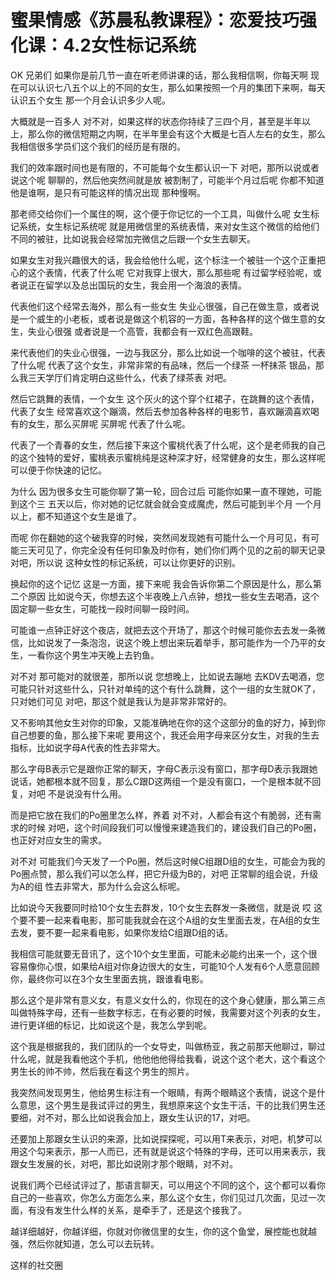 # 蜜果情感《苏晨私教课程》：恋爱技巧强化课：4.2女性标记系统

OK 兄弟们 如果你是前几节一直在听老师讲课的话，那么我相信啊，你每天啊 现在可以认识七八五个以上的不同的女生，那么如果按照一个月的集团下来啊，每天认识五个女生 那一个月会认识多少人呢。

大概就是一百多人 对不对，如果这样的状态你持续了三四个月，甚至是半年以上，那么你的微信短期之内啊，在半年里会有这个大概是七百人左右的女生，那么我相信很多学员们这个我们的经历是有限的。

我们的效率跟时间也是有限的，不可能每个女生都认识一下 对吧，那所以说或者说这个呢 聊聊的，然后他突然间就是放 被割制了，可能半个月过后呢 你都不知道他是谁啊，是只有可能这样的情况出现 那种慢啊。

那老师交给你们一个属住的啊，这个便于你记忆的一个工具，叫做什么呢 女生标记系统，女生标记系统呢 就是用微信里的系统表情，来对女生这个微信的给他们不同的被驻，比如说我会经常加完微信之后跟一个女生去聊天。

如果女生对我兴趣很大的话，我会给他什么呢，这个标注一个被驻一个这个正重把心的这个表情，代表了什么呢 它对我穿上很大，那么那些呢 有过留学经验呢，或者说正在留学以及总出国玩的女生，我会用一个海浪的表情。

代表他们这个经常去海外，那么有一些女生 失业心很强，自己在做生意，或者说是一个威生的小老板，或者说是做这个机容的一方面，各种各样的这个做生意的女生，失业心很强 或者说是一个高管，我都会有一双红色高跟鞋。

来代表他们的失业心很强，一边与我区分，那么比如说一个咖啡的这个被驻，代表了什么呢 代表了这个女生，非常非常的有品味，然后一个绿茶 一杯抹茶 银品，那么我三天学厅们肯定明白这些什么，代表了绿茶表 对吧。

然后它跳舞的表情，一个女生 这个灰火的这个穿个红裙子，在跳舞的这个表情，代表了女生 经常喜欢这个蹦滴，然后去参加各种各样的电影节，喜欢蹦滴喜欢喝有的女生，那么买屏呢 买屏呢 代表了什么呢。

代表了一个青春的女生，然后接下来这个蜜桃代表了什么呢，这个是老师我的自己的这个独特的爱好，蜜桃表示蜜桃纯是这种深才好，经常健身的女生，那么这样呢 可以便于你快速的记忆。

为什么 因为很多女生可能你聊了第一轮，回合过后 可能你如果一直不理她，可能到这个三 五天以后，你对她的记忆就会就会变成魔虎，然后可能到半个月 一个月以上，都不知道这个女生是谁了。

而呢 你在翻她的这个破我穿的时候，突然间发现她有可能什么一个月可见，有可能三天可见了，你完全没有任何印象及时你有，她们你们两个见的之前的聊天记录 对吧，所以说 这种女性的标记系统，可以让你更好的识别。

换起你的这个记忆 这是一方面，接下来呢 我会告诉你第二个原因是什么，那么第二个原因 比如说今天，你想去这个半夜晚上八点钟，想找一些女生去喝酒，这个固定聊一些女生，可能找一段时间聊一段时间。

可能谁一点钟正好这个夜店，就把去这个开场了，那这个时候可能你去去发一条微信，比如说发了一条泡泡，说这个晚上想出来玩着举手，那可能作为一个乃平的女生，一看你这个男生冲天晚上去钓鱼。

对不对 那可能对的就很差，那所以说 您想晚上，比如说去蹦地 去KDV去喝酒，您可能只针对这些什么，只针对单纯的这个有什么跳舞，这个一组的女生就OK了，只对她们可见 对吧，那这个就是我认为是非常非常好的。

又不影响其他女生对你的印象，又能准确地在你的这个这部分的鱼的好力，掉到你自己想要的鱼，那么接下来呢 要用这个，我还会用字母来区分女生，对我的生去指标，比如说字母A代表的性去非常大。

那么字母B表示它是跟你正常的聊天，字母C表示没有窗口，那字母D表示我跟她说话，她都根本就不回复，那么C跟D这两组一个是没有窗口，一个是根本就不回复，对吧 不是说没有什么用。

而是把它放在我们的Po圈里怎么样，养着 对不对，人都会有这个有脆弱，还有需求的时候 对吧，这个时间段我们可以慢慢来建造我们的，建设我们自己的Po圈，也正好对应女生的需求。

对不对 可能我们今天发了一个Po圈，然后这时候C组跟D组的女生，可能会为我的Po圈点赞，那么我们可以怎么样，把它升级为B的，对吧 正常聊的组会说，升级为A的组 性去非常大，那为什么会这么标呢。

比如说今天我要同时给10个女生去群发，10个女生去群发一条微信，就是说 哎 这个要不要一起来看电影，那可能我就会在这个A组的女生里面去发，在A组的女生去发，要不要一起来看电影，如果你发给C组跟D组的话。

我相信可能就要无音讯了，这个10个女生里面，可能未必能约出来一个，这个很容易像你心恨，如果给A组对你身边很大的女生，可能10个人发有6个人愿意回顾你，最终你可以在3个女生里面去挑，跟谁看电影。

那么这个是非常有意义女，有意义女什么的，你现在的这个身心健康，那么第三点 叫做特殊字母，还有一些数字标志，在有必要的时候，我需要对这个列表的女生，进行更详细的标记，比如说这个是，我怎么学到呢。

这个我是根据我的，我们团队的一个女导史，叫做杨亚，我之前那天他聊过，聊过什么呢，就是我看他这个手机，他他他他得给我看，说这个这个老大，这个看这个男生长的帅不帅，然后我在看这个男生的照片。

我突然间发现男生，他给男生标注有一个眼睛，有两个眼睛这个表情，说这个是什么意思，这个男生是我试评过的男生，我想原来这个女生干活，干的比我们男生还要细，对不对，那么比如说我会加上，跟女生认识的17，对吧。

还要加上那跟女生认识的来源，比如说探探呢，可以用T来表示，对吧，机梦可以用这个勾来表示，那一人而已，还有就是说这个特殊的字母，还可以用来表示，我跟女生发展的长，对吧，那比如说刚才那个眼睛，对不对。

说我们两个已经试评过了，那语言聊天，可以用这个不同的这个，这个都可以看你自己的一些喜欢，你怎么方面怎么来，那么这个女生，你们见过几次面，见过一次面，有没有发生什么样的关系，是牵手了，还是这个接我了。

越详细越好，你越详细，你就对你微信里的女生，你的这个鱼堂，展控能也就越强，然后你就知道，怎么可以去玩转。

这样的社交圈